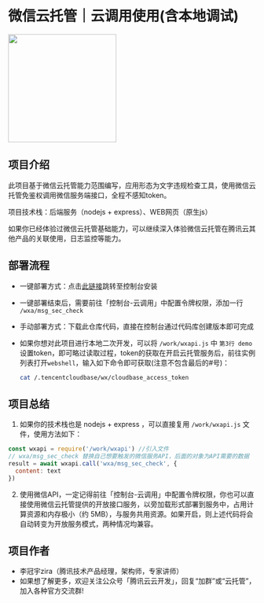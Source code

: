 # 微信云托管｜云调用使用(含本地调试)

[<img src="https://main.qcloudimg.com/raw/ffa781b63fdead4cac23470ad2eeb552.png" width="220px">](https://cloud.weixin.qq.com/cloudrun/onekey?template=wxapidemo)

## 项目介绍

此项目基于微信云托管能力范围编写，应用形态为文字违规检查工具，使用微信云托管免鉴权调用微信服务端接口，全程不感知token。

项目技术栈：后端服务（nodejs + express）、WEB网页（原生js）

如果你已经体验过微信云托管基础能力，可以继续深入体验微信云托管在腾讯云其他产品的关联使用，日志监控等能力。

## 部署流程

- 一键部署方式：点击[此链接](https://cloud.weixin.qq.com/cloudrun/onekey?template=wxapidemo)跳转至控制台安装

- 一键部署结束后，需要前往「控制台-云调用」中配置令牌权限，添加一行 `/wxa/msg_sec_check`

- 手动部署方式：下载此仓库代码，直接在控制台通过代码库创建版本即可完成

- 如果你想对此项目进行本地二次开发，可以将 `/work/wxapi.js` 中 `第3行 demo` 设置token，即可略过读取过程，token的获取在开启云托管服务后，前往实例列表打开`webshell`，输入如下命令即可获取(注意不包含最后的#号)：
  ``` bash
  cat /.tencentcloudbase/wx/cloudbase_access_token
  ```

## 项目总结

1. 如果你的技术栈也是 nodejs + express ，可以直接复用 `/work/wxapi.js` 文件，使用方法如下：
  ``` js
  const wxapi = require('/work/wxapi') //引入文件
  // wxa/msg_sec_check 替换自己想要触发的微信服务API，后面的对象为API需要的数据
  result = await wxapi.call('wxa/msg_sec_check', {
    content: text
  })
  ```

2. 使用微信API，一定记得前往「控制台-云调用」中配置令牌权限，你也可以直接使用微信云托管提供的开放接口服务，以旁加载形式部署到服务中，占用计算资源和内存极小（约 5MB），与服务共用资源。如果开启，则上述代码将会自动转变为开放服务模式，两种情况均兼容。

## 项目作者

- 李冠宇zira（腾讯技术产品经理，架构师，专家讲师）
- 如果想了解更多，欢迎关注公众号「腾讯云云开发」，回复“加群”或“云托管”，加入各种官方交流群!
    
